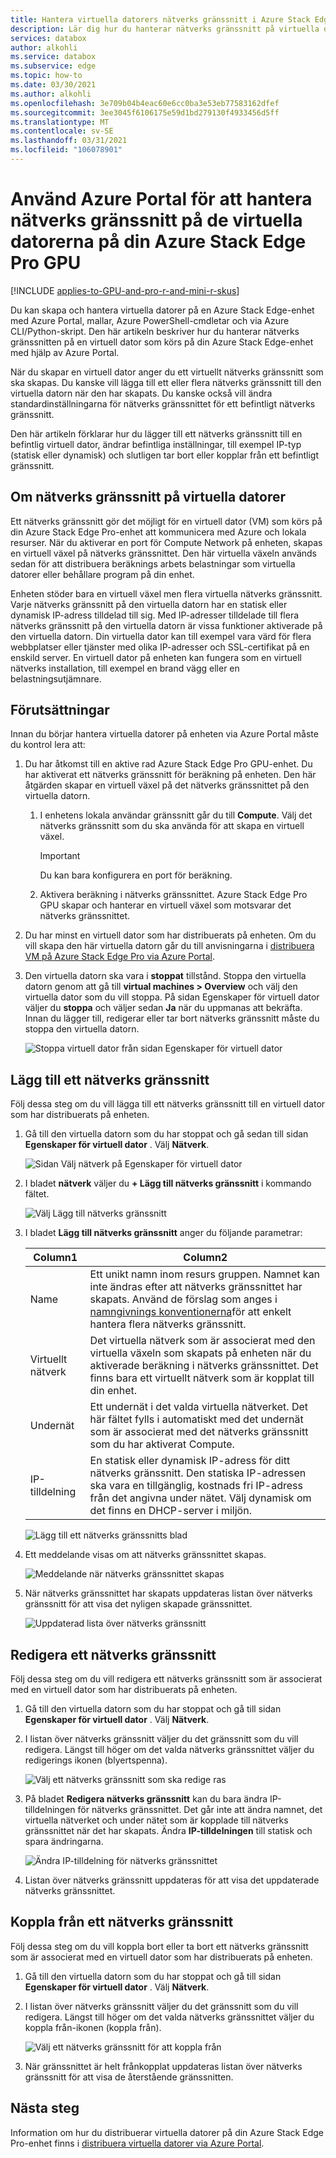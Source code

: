 ```yaml
---
title: Hantera virtuella datorers nätverks gränssnitt i Azure Stack Edge Pro via Azure Portal
description: Lär dig hur du hanterar nätverks gränssnitt på virtuella datorer som distribueras på Azure Stack Edge Pro GPU via Azure Portal.
services: databox
author: alkohli
ms.service: databox
ms.subservice: edge
ms.topic: how-to
ms.date: 03/30/2021
ms.author: alkohli
ms.openlocfilehash: 3e709b04b4eac60e6cc0ba3e53eb77583162dfef
ms.sourcegitcommit: 3ee3045f6106175e59d1bd279130f4933456d5ff
ms.translationtype: MT
ms.contentlocale: sv-SE
ms.lasthandoff: 03/31/2021
ms.locfileid: "106078901"
---
```

# <a name="use-the-azure-portal-to-manage-network-interfaces-on-the-vms-on-your-azure-stack-edge-pro-gpu"></a>Använd Azure Portal för att hantera nätverks gränssnitt på de virtuella datorerna på din Azure Stack Edge Pro GPU

[!INCLUDE [applies-to-GPU-and-pro-r-and-mini-r-skus](../../includes/azure-stack-edge-applies-to-gpu-pro-r-mini-r-sku.md)]

Du kan skapa och hantera virtuella datorer på en Azure Stack Edge-enhet med Azure Portal, mallar, Azure PowerShell-cmdletar och via Azure CLI/Python-skript. Den här artikeln beskriver hur du hanterar nätverks gränssnitten på en virtuell dator som körs på din Azure Stack Edge-enhet med hjälp av Azure Portal. 

När du skapar en virtuell dator anger du ett virtuellt nätverks gränssnitt som ska skapas. Du kanske vill lägga till ett eller flera nätverks gränssnitt till den virtuella datorn när den har skapats. Du kanske också vill ändra standardinställningarna för nätverks gränssnittet för ett befintligt nätverks gränssnitt.

Den här artikeln förklarar hur du lägger till ett nätverks gränssnitt till en befintlig virtuell dator, ändrar befintliga inställningar, till exempel IP-typ (statisk eller dynamisk) och slutligen tar bort eller kopplar från ett befintligt gränssnitt. 

        
## <a name="about-network-interfaces-on-vms"></a>Om nätverks gränssnitt på virtuella datorer

Ett nätverks gränssnitt gör det möjligt för en virtuell dator (VM) som körs på din Azure Stack Edge Pro-enhet att kommunicera med Azure och lokala resurser. När du aktiverar en port för Compute Network på enheten, skapas en virtuell växel på nätverks gränssnittet. Den här virtuella växeln används sedan för att distribuera beräknings arbets belastningar som virtuella datorer eller behållare program på din enhet. 

Enheten stöder bara en virtuell växel men flera virtuella nätverks gränssnitt. Varje nätverks gränssnitt på den virtuella datorn har en statisk eller dynamisk IP-adress tilldelad till sig. Med IP-adresser tilldelade till flera nätverks gränssnitt på den virtuella datorn är vissa funktioner aktiverade på den virtuella datorn. Din virtuella dator kan till exempel vara värd för flera webbplatser eller tjänster med olika IP-adresser och SSL-certifikat på en enskild server. En virtuell dator på enheten kan fungera som en virtuell nätverks installation, till exempel en brand vägg eller en belastningsutjämnare. <!--Is it possible to do that on ASE?-->

<!--There is a limit to how many virtual network interfaces can be created on the virtual switch on your device. See the Azure Stack Edge Pro limits article for details.--> 


## <a name="prerequisites"></a>Förutsättningar

Innan du börjar hantera virtuella datorer på enheten via Azure Portal måste du kontrol lera att:

1. Du har åtkomst till en aktive rad Azure Stack Edge Pro GPU-enhet. Du har aktiverat ett nätverks gränssnitt för beräkning på enheten. Den här åtgärden skapar en virtuell växel på det nätverks gränssnittet på den virtuella datorn. 
    1. I enhetens lokala användar gränssnitt går du till **Compute**. Välj det nätverks gränssnitt som du ska använda för att skapa en virtuell växel.

        > [!IMPORTANT] 
        > Du kan bara konfigurera en port för beräkning.

    1. Aktivera beräkning i nätverks gränssnittet. Azure Stack Edge Pro GPU skapar och hanterar en virtuell växel som motsvarar det nätverks gränssnittet.

1. Du har minst en virtuell dator som har distribuerats på enheten. Om du vill skapa den här virtuella datorn går du till anvisningarna i [distribuera VM på Azure Stack Edge Pro via Azure Portal](azure-stack-edge-gpu-deploy-virtual-machine-portal.md).

1. Den virtuella datorn ska vara i **stoppat** tillstånd. Stoppa den virtuella datorn genom att gå till **virtual machines > Overview** och välj den virtuella dator som du vill stoppa. På sidan Egenskaper för virtuell dator väljer du **stoppa** och väljer sedan **Ja** när du uppmanas att bekräfta. Innan du lägger till, redigerar eller tar bort nätverks gränssnitt måste du stoppa den virtuella datorn.

    ![Stoppa virtuell dator från sidan Egenskaper för virtuell dator](./media/azure-stack-edge-gpu-manage-virtual-machine-network-interfaces-portal/stop-vm-2.png)


## <a name="add-a-network-interface"></a>Lägg till ett nätverks gränssnitt

Följ dessa steg om du vill lägga till ett nätverks gränssnitt till en virtuell dator som har distribuerats på enheten. 

1. Gå till den virtuella datorn som du har stoppat och gå sedan till sidan **Egenskaper för virtuell dator** . Välj **Nätverk**.
    
    ![Sidan Välj nätverk på Egenskaper för virtuell dator](./media/azure-stack-edge-gpu-manage-virtual-machine-network-interfaces-portal/add-nic-1.png)

2. I bladet **nätverk** väljer du **+ Lägg till nätverks gränssnitt** i kommando fältet.

    ![Välj Lägg till nätverks gränssnitt](./media/azure-stack-edge-gpu-manage-virtual-machine-network-interfaces-portal/add-nic-2.png)

3. I bladet **Lägg till nätverks gränssnitt** anger du följande parametrar:

    
    |Column1  |Column2  |
    |---------|---------|
    |Name     | Ett unikt namn inom resurs gruppen. Namnet kan inte ändras efter att nätverks gränssnittet har skapats. Använd de förslag som anges i [namngivnings konventionerna](/azure/cloud-adoption-framework/ready/azure-best-practices/naming-and-tagging#resource-naming)för att enkelt hantera flera nätverks gränssnitt.     |
    |Virtuellt nätverk| Det virtuella nätverk som är associerat med den virtuella växeln som skapats på enheten när du aktiverade beräkning i nätverks gränssnittet. Det finns bara ett virtuellt nätverk som är kopplat till din enhet.         |         
    |Undernät     | Ett undernät i det valda virtuella nätverket. Det här fältet fylls i automatiskt med det undernät som är associerat med det nätverks gränssnitt som du har aktiverat Compute.         |       
    |IP-tilldelning   | En statisk eller dynamisk IP-adress för ditt nätverks gränssnitt. Den statiska IP-adressen ska vara en tillgänglig, kostnads fri IP-adress från det angivna under nätet. Välj dynamisk om det finns en DHCP-server i miljön.        | 

    ![Lägg till ett nätverks gränssnitts blad](./media/azure-stack-edge-gpu-manage-virtual-machine-network-interfaces-portal/add-nic-3.png)

4. Ett meddelande visas om att nätverks gränssnittet skapas.

    ![Meddelande när nätverks gränssnittet skapas](./media/azure-stack-edge-gpu-manage-virtual-machine-network-interfaces-portal/add-nic-4.png)

5.  När nätverks gränssnittet har skapats uppdateras listan över nätverks gränssnitt för att visa det nyligen skapade gränssnittet.

    ![Uppdaterad lista över nätverks gränssnitt](./media/azure-stack-edge-gpu-manage-virtual-machine-network-interfaces-portal/add-nic-5.png)


## <a name="edit-a-network-interface"></a>Redigera ett nätverks gränssnitt

Följ dessa steg om du vill redigera ett nätverks gränssnitt som är associerat med en virtuell dator som har distribuerats på enheten.

1. Gå till den virtuella datorn som du har stoppat och gå till sidan **Egenskaper för virtuell dator** . Välj **Nätverk**.

1. I listan över nätverks gränssnitt väljer du det gränssnitt som du vill redigera. Längst till höger om det valda nätverks gränssnittet väljer du redigerings ikonen (blyertspenna).  

    ![Välj ett nätverks gränssnitt som ska redige ras](./media/azure-stack-edge-gpu-manage-virtual-machine-network-interfaces-portal/edit-nic-1.png)

1. På bladet **Redigera nätverks gränssnitt** kan du bara ändra IP-tilldelningen för nätverks gränssnittet. Det går inte att ändra namnet, det virtuella nätverket och under nätet som är kopplade till nätverks gränssnittet när det har skapats. Ändra **IP-tilldelningen** till statisk och spara ändringarna.

    ![Ändra IP-tilldelning för nätverks gränssnittet](./media/azure-stack-edge-gpu-manage-virtual-machine-network-interfaces-portal/edit-nic-2.png)

1. Listan över nätverks gränssnitt uppdateras för att visa det uppdaterade nätverks gränssnittet.


## <a name="detach-a-network-interface"></a>Koppla från ett nätverks gränssnitt

Följ dessa steg om du vill koppla bort eller ta bort ett nätverks gränssnitt som är associerat med en virtuell dator som har distribuerats på enheten.

1. Gå till den virtuella datorn som du har stoppat och gå till sidan **Egenskaper för virtuell dator** . Välj **Nätverk**.

1. I listan över nätverks gränssnitt väljer du det gränssnitt som du vill redigera. Längst till höger om det valda nätverks gränssnittet väljer du koppla från-ikonen (koppla från).  

    ![Välj ett nätverks gränssnitt för att koppla från](./media/azure-stack-edge-gpu-manage-virtual-machine-network-interfaces-portal/detach-nic-1.png)

1. När gränssnittet är helt frånkopplat uppdateras listan över nätverks gränssnitt för att visa de återstående gränssnitten.

## <a name="next-steps"></a>Nästa steg

Information om hur du distribuerar virtuella datorer på din Azure Stack Edge Pro-enhet finns i [distribuera virtuella datorer via Azure Portal](azure-stack-edge-gpu-deploy-virtual-machine-portal.md).
